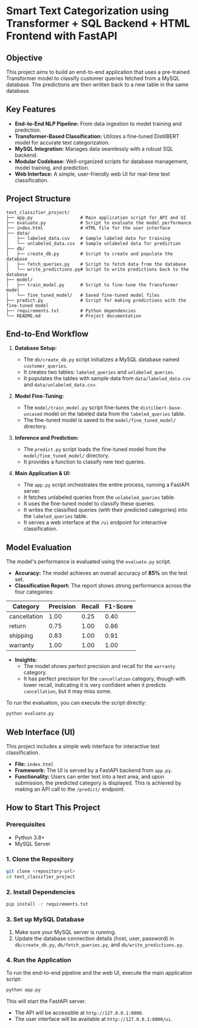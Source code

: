 # Smart Text Categorization using Transformer + SQL Backend + HTML Frontend with FastAPI

## Objective
This project aims to build an end-to-end application that uses a pre-trained Transformer model to classify customer queries fetched from a MySQL database. The predictions are then written back to a new table in the same database.

## Key Features
*   **End-to-End NLP Pipeline:** From data ingestion to model training and prediction.
*   **Transformer-Based Classification:** Utilizes a fine-tuned DistilBERT model for accurate text categorization.
*   **MySQL Integration:** Manages data seamlessly with a robust SQL backend.
*   **Modular Codebase:** Well-organized scripts for database management, model training, and prediction.
*   **Web Interface:** A simple, user-friendly web UI for real-time text classification.

## Project Structure
```
text_classifier_project/
├── app.py                  # Main application script for API and UI
├── evaluate.py             # Script to evaluate the model performance
├── index.html              # HTML file for the user interface
├── data/
│   ├── labeled_data.csv    # Sample labeled data for training
│   └── unlabeled_data.csv  # Sample unlabeled data for prediction
├── db/
│   ├── create_db.py        # Script to create and populate the database
│   ├── fetch_queries.py    # Script to fetch data from the database
│   └── write_predictions.py# Script to write predictions back to the database
├── model/
│   ├── train_model.py      # Script to fine-tune the Transformer model
│   └── fine_tuned_model/   # Saved fine-tuned model files
├── predict.py              # Script for making predictions with the fine-tuned model
├── requirements.txt        # Python dependencies
└── README.md               # Project documentation
```

## End-to-End Workflow
1.  **Database Setup:**
    *   The `db/create_db.py` script initializes a MySQL database named `customer_queries`.
    *   It creates two tables: `labeled_queries` and `unlabeled_queries`.
    *   It populates the tables with sample data from `data/labeled_data.csv` and `data/unlabeled_data.csv`.

2.  **Model Fine-Tuning:**
    *   The `model/train_model.py` script fine-tunes the `distilbert-base-uncased` model on the labeled data from the `labeled_queries` table.
    *   The fine-tuned model is saved to the `model/fine_tuned_model/` directory.

3.  **Inference and Prediction:**
    *   The `predict.py` script loads the fine-tuned model from the `model/fine_tuned_model/` directory.
    *   It provides a function to classify new text queries.

4.  **Main Application & UI:**
    *   The `app.py` script orchestrates the entire process, running a FastAPI server.
    *   It fetches unlabeled queries from the `unlabeled_queries` table.
    *   It uses the fine-tuned model to classify these queries.
    *   It writes the classified queries (with their predicted categories) into the `labeled_queries` table.
    *   It serves a web interface at the `/ui` endpoint for interactive classification.

## Model Evaluation
The model's performance is evaluated using the `evaluate.py` script.

*   **Accuracy:** The model achieves an overall accuracy of **85%** on the test set.
*   **Classification Report:** The report shows strong performance across the four categories:

| Category     | Precision | Recall | F1-Score |
|--------------|-----------|--------|----------|
| cancellation | 1.00      | 0.25   | 0.40     |
| return       | 0.75      | 1.00   | 0.86     |
| shipping     | 0.83      | 1.00   | 0.91     |
| warranty     | 1.00      | 1.00   | 1.00     |

*   **Insights:**
    *   The model shows perfect precision and recall for the `warranty` category.
    *   It has perfect precision for the `cancellation` category, though with lower recall, indicating it is very confident when it predicts `cancellation`, but it may miss some.

To run the evaluation, you can execute the script directly:
```bash
python evaluate.py
```

## Web Interface (UI)
This project includes a simple web interface for interactive text classification.
*   **File:** `index.html`
*   **Framework:** The UI is served by a FastAPI backend from `app.py`.
*   **Functionality:** Users can enter text into a text area, and upon submission, the predicted category is displayed. This is achieved by making an API call to the `/predict/` endpoint.

## How to Start This Project

### Prerequisites
*   Python 3.8+
*   MySQL Server

### 1. Clone the Repository
```bash
git clone <repository-url>
cd text_classifier_project
```

### 2. Install Dependencies
```bash
pip install -r requirements.txt
```

### 3. Set up MySQL Database
1.  Make sure your MySQL server is running.
2.  Update the database connection details (host, user, password) in `db/create_db.py`, `db/fetch_queries.py`, and `db/write_predictions.py`.

### 4. Run the Application
To run the end-to-end pipeline and the web UI, execute the main application script:
```bash
python app.py
```
This will start the FastAPI server.
*   The API will be accessible at `http://127.0.0.1:8000`.
*   The user interface will be available at `http://127.0.0.1:8000/ui`.
